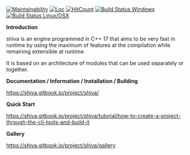 [![Maintainability](https://api.codeclimate.com/v1/badges/b717c2a6e27890c8cab4/maintainability)](https://codeclimate.com/github/Milerius/shiva/maintainability)
[![Loc](https://tokei.rs/b1/github/Milerius/shiva)](https://github.com/Milerius/shiva)
[![HitCount](http://hits.dwyl.io/milerius/shiva.svg)](http://hits.dwyl.io/milerius/shiva)
[![Build Status Windows](http://ci.slyris.eu/buildStatus/icon?job=shiva)](http://ci.slyris.eu/job/shiva/)
[![Build Status Linux/OSX](http://ci.slyris.eu/buildStatus/icon?job=shiva-pipeline/master)](http://ci.slyris.eu/job/shiva-pipeline/job/master/)

**Introduction**

shiva is an engine programmed in C++ 17 that aims to be very fast in runtime by using the maximum of features at the compilation while remaining extensible at runtime.

It is based on an architecture of modules that can be used separately or together.

**Documentation / Information / Installation / Building**

https://shiva.gitbook.io/project/shiva/

**Quick Start**

https://shiva.gitbook.io/project/shiva/tutorial/how-to-create-a-project-through-the-cli-tools-and-build-it

**Gallery**

https://shiva.gitbook.io/project/shiva/gallery
